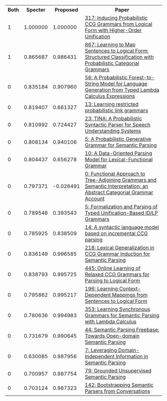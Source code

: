 <html><table><tr>
<th>Both</th>
<th>Specter</th>
<th>Proposed</th>
<th>Paper</th>
</tr>
<tr>
<td>1</td>
<td>1.000000</td>
<td>1.000000</td>
<td><a href="https://www.semanticscholar.org/paper/c7a40c3ef180d847bb3db40fd01990e08a6264f7">317: Inducing Probabilistic CCG Grammars from Logical Form with Higher-Order Unification</a></td>
</tr>
<tr>
<td>1</td>
<td>0.865687</td>
<td>0.986431</td>
<td><a href="https://www.semanticscholar.org/paper/74fe7ec751cd50295b15cfd46389a8fefb37c414">867: Learning to Map Sentences to Logical Form: Structured Classification with Probabilistic Categorial Grammars</a></td>
</tr>
<tr>
<td>0</td>
<td>0.835184</td>
<td>0.907960</td>
<td><a href="https://www.semanticscholar.org/paper/f152db85455116eb674d65f63407497564901512">56: A Probabilistic Forest-to-String Model for Language Generation from Typed Lambda Calculus Expressions</a></td>
</tr>
<tr>
<td>0</td>
<td>0.819407</td>
<td>0.661327</td>
<td><a href="https://www.semanticscholar.org/paper/a9ed6a300b5c813aecda938cf63f2221ab328c13">13: Learning restricted probabilistic link grammars</a></td>
</tr>
<tr>
<td>0</td>
<td>0.810992</td>
<td>0.724427</td>
<td><a href="https://www.semanticscholar.org/paper/64ce89b939d8a98b58968a5c819f37e830410971">23: TINA: A Probabilistic Syntactic Parser for Speech Understanding Systems</a></td>
</tr>
<tr>
<td>0</td>
<td>0.808134</td>
<td>0.940106</td>
<td><a href="https://www.semanticscholar.org/paper/ab23b2de4602aaca005bf6a7cb2273d7f6982bc2">5: A Probabilistic Generative Grammar for Semantic Parsing</a></td>
</tr>
<tr>
<td>0</td>
<td>0.804437</td>
<td>0.656278</td>
<td><a href="https://www.semanticscholar.org/paper/9d0749ad8282933ac5dbf3c922c821e9fe5c9a1e">10: A Data-Oriented Parsing Model for Lexical-Functional Grammar</a></td>
</tr>
<tr>
<td>0</td>
<td>0.797371</td>
<td>-0.026491</td>
<td><a href="https://www.semanticscholar.org/paper/8b939d7246060d39a2476922cfad7716acdc4b55">0: Functional Approach to Tree-Adjoining Grammars and Semantic Interpretation: an Abstract Categorial Grammar Account</a></td>
</tr>
<tr>
<td>0</td>
<td>0.789548</td>
<td>0.393543</td>
<td><a href="https://www.semanticscholar.org/paper/89828a6962c864efaf0661698e3d9a2706247d7c">5: Formalization and Parsing of Typed Unification-Based ID/LP Grammars</a></td>
</tr>
<tr>
<td>0</td>
<td>0.785925</td>
<td>0.838509</td>
<td><a href="https://www.semanticscholar.org/paper/ef483e5b4d1fe6e7f12f82e91ff81c1db0763d4a">14: A syntactic language model based on incremental CCG parsing</a></td>
</tr>
<tr>
<td>0</td>
<td>0.836149</td>
<td>0.996585</td>
<td><a href="https://www.semanticscholar.org/paper/36d69fec4884389c1709d3ca74394cac814ce4a4">218: Lexical Generalization in CCG Grammar Induction for Semantic Parsing</a></td>
</tr>
<tr>
<td>0</td>
<td>0.838793</td>
<td>0.995725</td>
<td><a href="https://www.semanticscholar.org/paper/774113732db34ce0b797fc3dcceded811fb6edbc">445: Online Learning of Relaxed CCG Grammars for Parsing to Logical Form</a></td>
</tr>
<tr>
<td>0</td>
<td>0.795862</td>
<td>0.995217</td>
<td><a href="https://www.semanticscholar.org/paper/07216ee1119f61b351b69e94b2e7c3698d96b026">196: Learning Context-Dependent Mappings from Sentences to Logical Form</a></td>
</tr>
<tr>
<td>0</td>
<td>0.780636</td>
<td>0.994983</td>
<td><a href="https://www.semanticscholar.org/paper/c2ecc66c0e5f976b0e0d95c64ed2d1e283a2625d">353: Learning Synchronous Grammars for Semantic Parsing with Lambda Calculus</a></td>
</tr>
<tr>
<td>0</td>
<td>0.731679</td>
<td>0.990645</td>
<td><a href="https://www.semanticscholar.org/paper/86dd5d1493bbc0c72a739fba5a79f2582d8a497c">44: Semantic Parsing Freebase: Towards Open-domain Semantic Parsing</a></td>
</tr>
<tr>
<td>0</td>
<td>0.630085</td>
<td>0.987956</td>
<td><a href="https://www.semanticscholar.org/paper/eb76b07dc3e3e148fa8d57a4e916178594e00a60">7: Leveraging Domain-Independent Information in Semantic Parsing</a></td>
</tr>
<tr>
<td>0</td>
<td>0.700957</td>
<td>0.987754</td>
<td><a href="https://www.semanticscholar.org/paper/dd78a271722fb9e0eaade4208860398de1d80b7f">79: Grounded Unsupervised Semantic Parsing</a></td>
</tr>
<tr>
<td>0</td>
<td>0.703124</td>
<td>0.987323</td>
<td><a href="https://www.semanticscholar.org/paper/508e5b724c8b841aecfae864e5d6dcd02eb28772">142: Bootstrapping Semantic Parsers from Conversations</a></td>
</tr>
</table></html>
